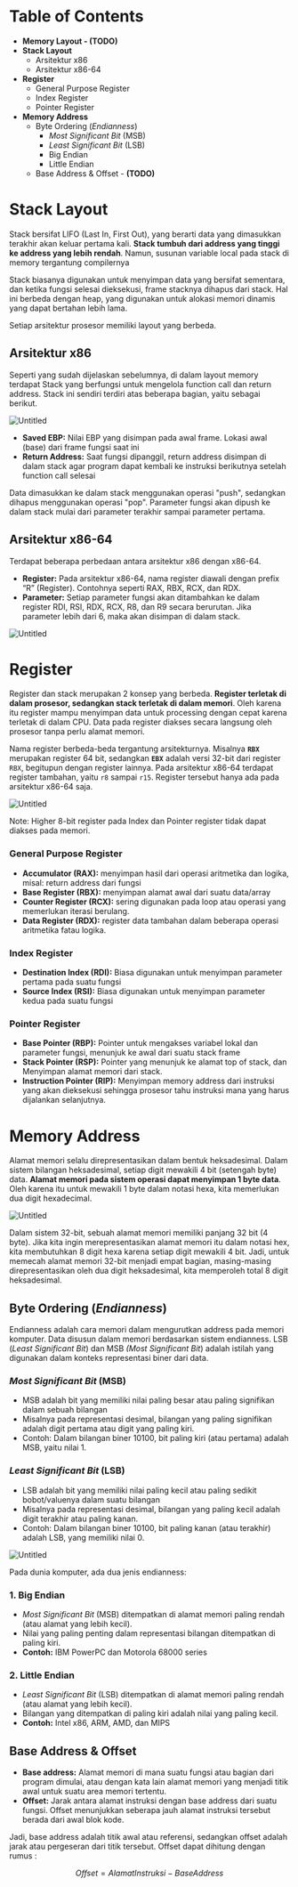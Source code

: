 # Table of Contents

- **Memory Layout - (TODO)**
- **Stack Layout**
    - Arsitektur x86
    - Arsitektur x86-64
- **Register**
    - General Purpose Register
    - Index Register
    - Pointer Register
- **Memory Address**
    - Byte Ordering (*Endianness*)
        - *Most Significant Bit* (MSB)
        - *Least Significant Bit* (LSB)
        - Big Endian
        - Little Endian
    - Base Address & Offset - **(TODO)**


# Stack Layout

Stack bersifat LIFO (Last In, First Out), yang berarti data yang dimasukkan terakhir akan keluar pertama kali. **Stack tumbuh dari address yang tinggi ke address yang lebih rendah**. Namun, susunan variable local pada stack di memory tergantung compilernya

Stack biasanya digunakan untuk menyimpan data yang bersifat sementara, dan ketika fungsi selesai dieksekusi, frame stacknya dihapus dari stack. Hal ini berbeda dengan heap, yang digunakan untuk alokasi memori dinamis yang dapat bertahan lebih lama.

Setiap arsitektur prosesor memiliki layout yang berbeda. 

## Arsitektur x86

Seperti yang sudah dijelaskan sebelumnya, di dalam layout memory terdapat Stack yang berfungsi untuk mengelola function call dan return address. Stack ini sendiri terdiri atas beberapa bagian, yaitu sebagai berikut.

![Untitled](Learn-Low-Level-Assembly%20ad401c8d8b9c4bdc9534d44777832ba2/Untitled.png)

- **Saved EBP:** Nilai EBP yang disimpan pada awal frame. Lokasi awal (base) dari frame fungsi saat ini
- **Return Address:** Saat fungsi dipanggil, return address disimpan di dalam stack agar program dapat kembali ke instruksi berikutnya setelah function call selesai

Data dimasukkan ke dalam stack menggunakan operasi "push", sedangkan dihapus menggunakan operasi "pop". Parameter fungsi akan dipush ke dalam stack mulai dari parameter terakhir sampai parameter pertama. 

## Arsitektur x86-64

Terdapat beberapa perbedaan antara arsitektur x86 dengan x86-64.

- **Register:** Pada arsitektur x86-64, nama register diawali dengan prefix “R” (Register). Contohnya seperti RAX, RBX, RCX, dan RDX.
- **Parameter:** Setiap parameter fungsi akan ditambahkan ke dalam register RDI, RSI, RDX, RCX, R8, dan R9 secara berurutan. Jika parameter lebih dari 6, maka akan disimpan di dalam stack.

![Untitled](Learn-Low-Level-Assembly%20ad401c8d8b9c4bdc9534d44777832ba2/Untitled%201.png)

# Register

Register dan stack merupakan 2 konsep yang berbeda.  **Register terletak di dalam prosesor, sedangkan stack terletak di dalam memori**. Oleh karena itu register mampu menyimpan data untuk processing dengan cepat karena terletak di dalam CPU. Data pada register diakses secara langsung oleh prosesor tanpa perlu alamat memori.

Nama register berbeda-beda tergantung arsitekturnya. Misalnya **`RBX`** merupakan register 64 bit, sedangkan **`EBX`** adalah versi 32-bit dari register `RBX`, begitupun dengan register lainnya. Pada arsitektur x86-64 terdapat register tambahan, yaitu `r8` sampai `r15`. Register tersebut hanya ada pada arsitektur x86-64 saja.

![Untitled](Learn-Low-Level-Assembly%20ad401c8d8b9c4bdc9534d44777832ba2/Untitled%202.png)

Note: Higher 8-bit register pada Index dan Pointer register tidak dapat diakses pada memori.

### General Purpose Register

- **Accumulator (RAX):** menyimpan hasil dari operasi aritmetika dan logika, misal: return address dari fungsi
- **Base Register (RBX):** menyimpan alamat awal dari suatu data/array
- **Counter Register (RCX):** sering digunakan pada loop atau operasi yang memerlukan iterasi berulang.
- **Data Register (RDX):** register data tambahan dalam beberapa operasi aritmetika fatau logika.

### Index Register

- **Destination Index (RDI):** Biasa digunakan untuk menyimpan parameter pertama pada suatu fungsi
- **Source Index (RSI):** Biasa digunakan untuk menyimpan parameter kedua pada suatu fungsi

### Pointer Register

- **Base Pointer (RBP):** Pointer untuk mengakses variabel lokal dan parameter fungsi, menunjuk ke awal dari suatu stack frame
- **Stack Pointer (RSP):** Pointer yang menunjuk ke alamat top of stack, dan Menyimpan alamat memori dari stack.
- **Instruction Pointer (RIP):** Menyimpan memory address dari instruksi yang akan dieksekusi sehingga prosesor tahu instruksi mana yang harus dijalankan selanjutnya.

# Memory Address

Alamat memori selalu direpresentasikan dalam bentuk heksadesimal. Dalam sistem bilangan heksadesimal, setiap digit mewakili 4 bit (setengah byte) data. **Alamat memori pada sistem operasi dapat menyimpan 1 byte data**. Oleh karena itu untuk mewakili 1 byte dalam notasi hexa, kita memerlukan dua digit hexadecimal.

![Untitled](Learn-Low-Level-Assembly%20ad401c8d8b9c4bdc9534d44777832ba2/Untitled%203.png)

Dalam sistem 32-bit, sebuah alamat memori memiliki panjang 32 bit (4 byte). Jika kita ingin merepresentasikan alamat memori itu dalam notasi hex, kita membutuhkan 8 digit hexa karena setiap digit mewakili 4 bit. Jadi, untuk memecah alamat memori 32-bit menjadi empat bagian, masing-masing direpresentasikan oleh dua digit heksadesimal, kita memperoleh total 8 digit heksadesimal.

## Byte Ordering (*Endianness*)

Endianness adalah cara memori dalam mengurutkan address pada memori komputer. Data disusun dalam memori berdasarkan sistem endianness. LSB (*Least Significant Bit*) dan MSB *(Most Significant Bit*) adalah istilah yang digunakan dalam konteks representasi biner dari data.

### *Most Significant Bit* (MSB)

- MSB adalah bit yang memiliki nilai paling besar atau paling signifikan dalam sebuah bilangan
- Misalnya pada representasi desimal, bilangan yang paling signifikan adalah digit pertama atau digit yang paling kiri.
- Contoh: Dalam bilangan biner 10100, bit paling kiri (atau pertama) adalah MSB, yaitu nilai 1.

### *Least Significant Bit* (LSB)

- LSB adalah bit yang memiliki nilai paling kecil atau paling sedikit bobot/valuenya dalam suatu bilangan
- Misalnya pada representasi desimal, bilangan yang paling kecil adalah digit terakhir atau paling kanan.
- Contoh: Dalam bilangan biner 10100, bit paling kanan (atau terakhir) adalah LSB, yang memiliki nilai 0.

![Untitled](Learn-Low-Level-Assembly%20ad401c8d8b9c4bdc9534d44777832ba2/Untitled%204.png)

Pada dunia komputer, ada dua jenis endianness:

### 1. Big Endian

- *Most Significant Bit* (MSB) ditempatkan di alamat memori paling rendah (atau alamat yang lebih kecil).
- Nilai yang paling penting dalam representasi bilangan ditempatkan di paling kiri.
- **Contoh:** IBM PowerPC dan Motorola 68000 series

### 2. Little Endian

- *Least Significant Bit* (LSB) ditempatkan di alamat memori paling rendah (atau alamat yang lebih kecil).
- Bilangan yang ditempatkan di paling kiri adalah nilai yang paling kecil.
- **Contoh:** Intel x86, ARM, AMD, dan MIPS

## Base Address & Offset

- **Base address:** Alamat memori di mana suatu fungsi atau bagian dari program dimulai, atau dengan kata lain alamat memori yang menjadi titik awal untuk suatu area memori tertentu.
- **Offset:** Jarak antara alamat instruksi dengan base address dari suatu fungsi. Offset menunjukkan seberapa jauh alamat instruksi tersebut berada dari awal blok kode.

Jadi, base address adalah titik awal atau referensi, sedangkan offset adalah jarak atau pergeseran dari titik tersebut. Offset dapat dihitung dengan rumus :

$$
Offset = AlamatInstruksi - Base Address
$$

